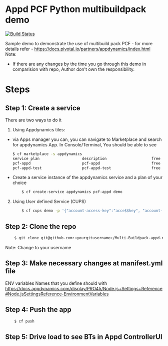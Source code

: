 # Appd PCF Python multibuildpack demo

[![Build Status](https://travis-ci.org/joemccann/dillinger.svg?branch=master)](https://travis-ci.org/joemccann/dillinger)

Sample demo to demonstrate the use of multibuild pack PCF - for more details refer - https://docs.pivotal.io/partners/appdynamics/index.html
Note:
  - If there are any changes by the time you go through this demo in comparision with repo, Author don't own the responsibility.
  
# Steps

## Step 1: Create a service
There are two ways to do it
1. Using Appdynamics tiles:
 - via Apps manager you can, you can navigate to Marketplace and search for appdynamics App. In Console/Terminal, You should be able to see
    ```sh
    $ cf marketplace -s appdynamics
    service plan                   description                    free or paid
    pcf-appd                       pcf-appd                       free
    pcf-appd-test                  pcf-appd-test                  free
    ```
- Create a service instance of the appdynamics service and a plan of your choice
    ```sh
        $ cf create-service appdynamics pcf-appd demo
    ```

2. Using User defined Service (CUPS)
    ```sh
        $ cf cups demo -p '{"account-access-key":"acce$$key", "account-name":"customer1", "host-name":"dem    o.appdynamics.com", "port":"8090", "ssl-enabled":false}' 
    ```
## Step 2: Clone the repo
```sh
    $ git clone git@github.com:<yourgitusername>/Multi-Buildpack-appd-nodejs-sample.git && cd Multi-Buildpack-appd-nodejs-sample
```
Note: Change <yourgitusername> to your username

## Step 3: Make necessary changes at manifest.yml file
ENV variables Names that you define should with https://docs.appdynamics.com/display/PRO45/Node.js+Settings+Reference#Node.jsSettingsReference-EnvironmentVariables

## Step 4: Push the app
```sh
    $ cf push
```

## Step 5: Drive load to see BTs in Appd ControllerUI
